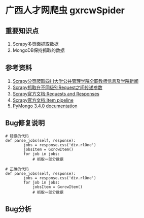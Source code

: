 # 广西人才网爬虫  gxrcwSpider

## 重要知识点
1. Scrapy多页面抓取数据
2. MongoDB保持抓取的数据


## 参考资料       
1. [Scrapy分页爬取四川大学公共管理学院全职教师信息及学院新闻](http://www.jianshu.com/p/ad6bf3f2a883#)             
2. [Scrapy抓取在不同级别Request之间传递参数](http://www.jianshu.com/p/de61ed0f961d)
3. [Scrapy官方文档:Requests and Responses](https://doc.scrapy.org/en/latest/topics/request-response.html)
4. [Scrapy官方文档:Item pipeline](https://doc.scrapy.org/en/1.3/topics/item-pipeline.html)
4. [PyMongo 3.4.0 documentation ](http://api.mongodb.com/python/current/tutorial.html)

## Bug修复说明
```
# 错误的代码
def parse_jobs(self, response):
        jobs = response.css('div.rlOne')
        jobsItem = GxrcwItem()
        for job in jobs:
            # 抓取一部分数据
```

```
# 正确的代码
def parse_jobs(self, response):
        jobs = response.css('div.rlOne')
        for job in jobs:
            jobsItem = GxrcwItem()
            # 抓取一部分数据
```

## Bug分析

